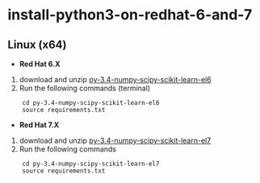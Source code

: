 # install-python3-on-redhat-6-and-7

## Linux (x64)

- **Red Hat 6.X**

1. download and unzip  [py-3.4-numpy-scipy-scikit-learn-el6](163.184.133.6\ideas_engine_folder\share\Drilling_software_development\tools\MotorEngineAPITools\py-3.4-numpy-scipy-scikit-learn-el6.zipx)
2. Run the following commands (terminal)
``` shell
    cd py-3.4-numpy-scipy-scikit-learn-el6
    source requirements.txt
```

- **Red Hat 7.X**

1. download and unzip  [py-3.4-numpy-scipy-scikit-learn-el7](\\bgc-nas002\ideas_engine_folder\share\Drilling_software_development\tools\MotorEngineAPITools\py-3.4-numpy-scipy-scikit-learn-el7.zipx)
2. Run the following commands 
``` shell
    cd py-3.4-numpy-scipy-scikit-learn-el7
    source requirements.txt
```
